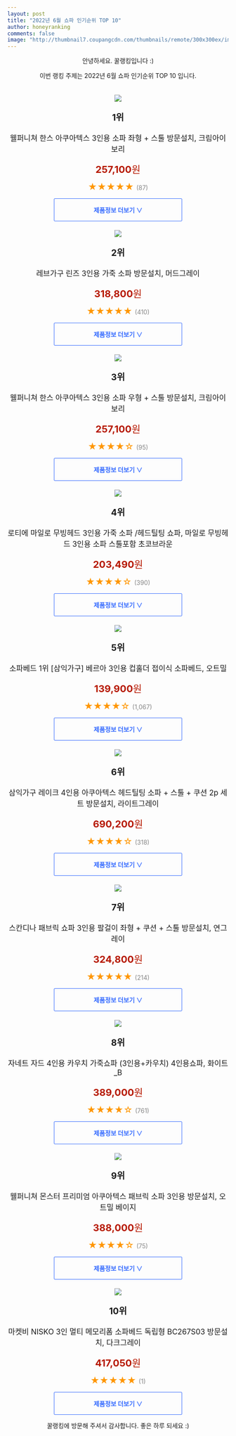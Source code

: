 ```yaml
--- 
layout: post 
title: "2022년 6월 쇼파 인기순위 TOP 10" 
author: honeyranking 
comments: false 
image: "http://thumbnail7.coupangcdn.com/thumbnails/remote/300x300ex/image/retail/images/1041425490579653-64a87fa1-2542-4eb3-a379-aa9177a83d00.jpg" 
--- 
```

<p style="text-align: center;">안녕하세요. 꿀랭킹입니다 :)</p> <p style="text-align: center;">이번 랭킹 주제는 2022년 6월 쇼파 인기순위 TOP 10 입니다.</p><center><img src="http://thumbnail7.coupangcdn.com/thumbnails/remote/300x300ex/image/retail/images/1041425490579653-64a87fa1-2542-4eb3-a379-aa9177a83d00.jpg" style="margin-top:20px" /></center> <p style="text-align: center; font-size: 20px"><b>1위</b></p> <p style="text-align: center; font-size: 17px">웰퍼니쳐 한스 아쿠아텍스 3인용 소파 좌형 + 스툴 방문설치, 크림아이보리</p> <p style="text-align: center;"><span style="color: #b61800; font-size: 22px;"><b>257,100</b>원</span></p> <p style="text-align: center;"><span style="color: #ff9600; font-size: 20px;">★★★★★ </span><span style="color: #878787;">(87)</span></p> <center><a href="https://link.coupang.com/a/oLxf1"> <div style="font-size: 14px; display: inline-block; padding: 15px 90px; color: #346aff; border-radius: 2px; border: 1px solid #346aff; cursor: pointer;"><b>제품정보 더보기 &or;</b></div> </a></center><center><img src="http://thumbnail9.coupangcdn.com/thumbnails/remote/300x300ex/image/retail/images/2021/05/31/9/4/ac4f1cab-db05-4ed3-b822-7208e60886f9.jpg" style="margin-top:20px" /></center> <p style="text-align: center; font-size: 20px"><b>2위</b></p> <p style="text-align: center; font-size: 17px">레브가구 린즈 3인용 가죽 소파 방문설치, 머드그레이</p> <p style="text-align: center;"><span style="color: #b61800; font-size: 22px;"><b>318,800</b>원</span></p> <p style="text-align: center;"><span style="color: #ff9600; font-size: 20px;">★★★★★ </span><span style="color: #878787;">(410)</span></p> <center><a href="https://link.coupang.com/a/oLxf3"> <div style="font-size: 14px; display: inline-block; padding: 15px 90px; color: #346aff; border-radius: 2px; border: 1px solid #346aff; cursor: pointer;"><b>제품정보 더보기 &or;</b></div> </a></center><center><img src="http://thumbnail10.coupangcdn.com/thumbnails/remote/300x300ex/image/retail/images/7522027420855929-8fb6afe0-849b-44e1-8b63-23e0d8ec6cf0.jpg" style="margin-top:20px" /></center> <p style="text-align: center; font-size: 20px"><b>3위</b></p> <p style="text-align: center; font-size: 17px">웰퍼니쳐 한스 아쿠아텍스 3인용 소파 우형 + 스툴 방문설치, 크림아이보리</p> <p style="text-align: center;"><span style="color: #b61800; font-size: 22px;"><b>257,100</b>원</span></p> <p style="text-align: center;"><span style="color: #ff9600; font-size: 20px;">★★★★☆ </span><span style="color: #878787;">(95)</span></p> <center><a href="https://link.coupang.com/a/oLxf6"> <div style="font-size: 14px; display: inline-block; padding: 15px 90px; color: #346aff; border-radius: 2px; border: 1px solid #346aff; cursor: pointer;"><b>제품정보 더보기 &or;</b></div> </a></center><center><img src="http://thumbnail9.coupangcdn.com/thumbnails/remote/300x300ex/image/vendor_inventory/c977/aad360ea89d15b117045069742a6663f28e39f183ee4915cb7b6ef2abd13.jpg" style="margin-top:20px" /></center> <p style="text-align: center; font-size: 20px"><b>4위</b></p> <p style="text-align: center; font-size: 17px">로티에 마일로 무빙헤드 3인용 가죽 소파 /헤드틸팅 쇼파, 마일로 무빙헤드 3인용 소파 스툴포함 초코브라운</p> <p style="text-align: center;"><span style="color: #b61800; font-size: 22px;"><b>203,490</b>원</span></p> <p style="text-align: center;"><span style="color: #ff9600; font-size: 20px;">★★★★☆ </span><span style="color: #878787;">(390)</span></p> <center><a href="https://link.coupang.com/a/oLxf7"> <div style="font-size: 14px; display: inline-block; padding: 15px 90px; color: #346aff; border-radius: 2px; border: 1px solid #346aff; cursor: pointer;"><b>제품정보 더보기 &or;</b></div> </a></center><center><img src="http://thumbnail7.coupangcdn.com/thumbnails/remote/300x300ex/image/vendor_inventory/b296/f4ddd1d9d14ce48ff42cab40ac2cf834e4c30d9313e3349642fe63c14af0.jpg" style="margin-top:20px" /></center> <p style="text-align: center; font-size: 20px"><b>5위</b></p> <p style="text-align: center; font-size: 17px">소파베드 1위 [삼익가구] 베르아 3인용 컵홀더 접이식 소파베드, 오트밀</p> <p style="text-align: center;"><span style="color: #b61800; font-size: 22px;"><b>139,900</b>원</span></p> <p style="text-align: center;"><span style="color: #ff9600; font-size: 20px;">★★★★☆ </span><span style="color: #878787;">(1,067)</span></p> <center><a href="https://link.coupang.com/a/oLxf9"> <div style="font-size: 14px; display: inline-block; padding: 15px 90px; color: #346aff; border-radius: 2px; border: 1px solid #346aff; cursor: pointer;"><b>제품정보 더보기 &or;</b></div> </a></center><center><img src="http://thumbnail8.coupangcdn.com/thumbnails/remote/300x300ex/image/retail/images/2021/06/22/11/7/1c4b53bf-ee7b-4af5-bcd0-01600dd10362.jpg" style="margin-top:20px" /></center> <p style="text-align: center; font-size: 20px"><b>6위</b></p> <p style="text-align: center; font-size: 17px">삼익가구 레이크 4인용 아쿠아텍스 헤드틸팅 소파 + 스툴 + 쿠션 2p 세트 방문설치, 라이트그레이</p> <p style="text-align: center;"><span style="color: #b61800; font-size: 22px;"><b>690,200</b>원</span></p> <p style="text-align: center;"><span style="color: #ff9600; font-size: 20px;">★★★★☆ </span><span style="color: #878787;">(318)</span></p> <center><a href="https://link.coupang.com/a/oLxga"> <div style="font-size: 14px; display: inline-block; padding: 15px 90px; color: #346aff; border-radius: 2px; border: 1px solid #346aff; cursor: pointer;"><b>제품정보 더보기 &or;</b></div> </a></center><center><img src="http://thumbnail6.coupangcdn.com/thumbnails/remote/300x300ex/image/retail/images/2021/07/16/9/8/b20a59c8-d701-45bd-bc4b-2519a6c1a04f.jpg" style="margin-top:20px" /></center> <p style="text-align: center; font-size: 20px"><b>7위</b></p> <p style="text-align: center; font-size: 17px">스칸디나 패브릭 쇼파 3인용 팔걸이 좌형 + 쿠션 + 스툴 방문설치, 연그레이</p> <p style="text-align: center;"><span style="color: #b61800; font-size: 22px;"><b>324,800</b>원</span></p> <p style="text-align: center;"><span style="color: #ff9600; font-size: 20px;">★★★★★ </span><span style="color: #878787;">(214)</span></p> <center><a href="https://link.coupang.com/a/oLxgb"> <div style="font-size: 14px; display: inline-block; padding: 15px 90px; color: #346aff; border-radius: 2px; border: 1px solid #346aff; cursor: pointer;"><b>제품정보 더보기 &or;</b></div> </a></center><center><img src="http://thumbnail8.coupangcdn.com/thumbnails/remote/300x300ex/image/vendor_inventory/d70c/8495b804ab24790db4e0c8c258a9de6a05922019b3d7ce27f6288391407d.jpg" style="margin-top:20px" /></center> <p style="text-align: center; font-size: 20px"><b>8위</b></p> <p style="text-align: center; font-size: 17px">자네트 자드 4인용 카우치 가죽쇼파 (3인용+카우치) 4인용쇼파, 화이트_B</p> <p style="text-align: center;"><span style="color: #b61800; font-size: 22px;"><b>389,000</b>원</span></p> <p style="text-align: center;"><span style="color: #ff9600; font-size: 20px;">★★★★☆ </span><span style="color: #878787;">(761)</span></p> <center><a href="https://link.coupang.com/a/oLxgc"> <div style="font-size: 14px; display: inline-block; padding: 15px 90px; color: #346aff; border-radius: 2px; border: 1px solid #346aff; cursor: pointer;"><b>제품정보 더보기 &or;</b></div> </a></center><center><img src="http://thumbnail6.coupangcdn.com/thumbnails/remote/300x300ex/image/retail/images/2021/07/01/10/3/412b4a3d-0b99-4d7c-9726-e777755393fb.jpg" style="margin-top:20px" /></center> <p style="text-align: center; font-size: 20px"><b>9위</b></p> <p style="text-align: center; font-size: 17px">웰퍼니쳐 몬스터 프리미엄 아쿠아텍스 패브릭 소파 3인용 방문설치, 오트밀 베이지</p> <p style="text-align: center;"><span style="color: #b61800; font-size: 22px;"><b>388,000</b>원</span></p> <p style="text-align: center;"><span style="color: #ff9600; font-size: 20px;">★★★★☆ </span><span style="color: #878787;">(75)</span></p> <center><a href="https://link.coupang.com/a/oLxge"> <div style="font-size: 14px; display: inline-block; padding: 15px 90px; color: #346aff; border-radius: 2px; border: 1px solid #346aff; cursor: pointer;"><b>제품정보 더보기 &or;</b></div> </a></center><center><img src="http://thumbnail7.coupangcdn.com/thumbnails/remote/300x300ex/image/rs_quotation_api/gavcrsei/7d2818437d9044a38f95463fa4eb681a.jpg" style="margin-top:20px" /></center> <p style="text-align: center; font-size: 20px"><b>10위</b></p> <p style="text-align: center; font-size: 17px">마켓비 NISKO 3인 멀티 메모리폼 소파베드 독립형 BC267S03 방문설치, 다크그레이</p> <p style="text-align: center;"><span style="color: #b61800; font-size: 22px;"><b>417,050</b>원</span></p> <p style="text-align: center;"><span style="color: #ff9600; font-size: 20px;">★★★★★ </span><span style="color: #878787;">(1)</span></p> <center><a href="https://link.coupang.com/a/oLxgf"> <div style="font-size: 14px; display: inline-block; padding: 15px 90px; color: #346aff; border-radius: 2px; border: 1px solid #346aff; cursor: pointer;"><b>제품정보 더보기 &or;</b></div> </a></center> <p style="text-align: center;">꿀랭킹에 방문해 주셔서 감사합니다. 좋은 하루 되세요 :)</p>
